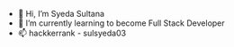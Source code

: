 - 👋 Hi, I’m Syeda Sultana
- 👀 I’m currently learning to become Full Stack Developer
- 📫 hackkerrank - sulsyeda03 

<!---
SulSyeda03/SulSyeda03 is a ✨ special ✨ repository because its `README.md` (this file) appears on your GitHub profile.
You can click the Preview link to take a look at your changes.
--->
